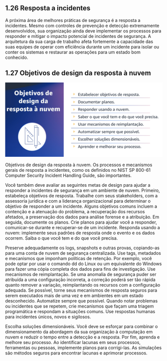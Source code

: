 ## 1.26 Resposta a incidentes

A próxima área de melhores práticas de segurança é a resposta a incidentes. Mesmo com controles de prevenção e detecção extremamente desenvolvidos, sua organização ainda deve implementar os processos para responder e mitigar o impacto potencial de incidentes de segurança. A arquitetura da sua carga de trabalho afeta fortemente a capacidade das suas equipes de operar com eficiência durante um incidente para isolar ou conter os sistemas e restaurar as operações para um estado bom conhecido.

## 1.27 Objetivos de design da resposta à nuvem

![alt text](image-15.png)

Objetivos de design da resposta à nuvem. Os processos e mecanismos gerais de resposta a incidentes, como os definidos no NIST SP 800-61 Computer Security Incident Handling Guide, são importantes.

Você também deve avaliar as seguintes metas de design para ajudar a responder a incidentes de segurança em um ambiente de nuvem. Primeiro, estabeleça objetivos de resposta. Trabalhe com seus stakeholders, com a assessoria jurídica e com a liderança organizacional para determinar o objetivo de responder a um incidente. Alguns objetivos comuns incluem a contenção e a atenuação do problema, a recuperação dos recursos afetados, a preservação dos dados para análise forense e a atribuição. Em seguida, documente os planos. Crie planos para ajudar você a responder, comunicar-se durante e recuperar-se de um incidente. Responda usando a nuvem: implemente seus padrões de resposta onde o evento e os dados ocorrem. Saiba o que você tem e do que você precisa. 

Preserve adequadamente os logs, snapshots e outras provas, copiando-as para uma conta de nuvem de segurança centralizada. Use tags, metadados e mecanismos que imponham políticas de retenção. Por exemplo, você pode optar por usar o comando dd do Linux ou um equivalente do Windows para fazer uma cópia completa dos dados para fins de investigação. Use mecanismos de reimplantação. Se uma anomalia de segurança puder ser atribuída a uma configuração incorreta, a correção poderá ser tão rápida quanto remover a variação, reimplantando os recursos com a configuração adequada. Se possível, torne seus mecanismos de resposta seguros para serem executados mais de uma vez e em ambientes em um estado desconhecido. Automatize sempre que possível. Quando notar problemas ou incidentes que se repetem, crie mecanismos que façam uma triagem programática e respondam a situações comuns. Use respostas humanas para incidentes únicos, novos e sigilosos.

Escolha soluções dimensionáveis. Você deve se esforçar para combinar o dimensionamento da abordagem da sua organização à computação em nuvem e reduzir o tempo entre a detecção e a resposta. Por fim, aprenda e melhore seu processo. Ao identificar lacunas em seus processos, ferramentas ou pessoas, implemente planos para corrigi-las. As simulações são métodos seguros para encontrar lacunas e aprimorar processos.

